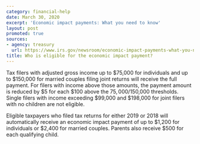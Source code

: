 ```yaml
---
category: financial-help
date: March 30, 2020
excerpt: 'Economic impact payments: What you need to know'
layout: post
promoted: true
sources:
- agency: treasury
  url: https://www.irs.gov/newsroom/economic-impact-payments-what-you-need-to-know
title: Who is eligible for the economic impact payment?
---
```


Tax filers with adjusted gross income up to $75,000 for individuals and up to $150,000 for married couples filing joint returns will receive the full payment. For filers with income above those amounts, the payment amount is reduced by $5 for each $100 above the $75,000/$150,000 thresholds. Single filers with income exceeding $99,000 and $198,000 for joint filers with no children are not eligible.

Eligible taxpayers who filed tax returns for either 2019 or 2018 will automatically receive an economic impact payment of up to $1,200 for individuals or $2,400 for married couples. Parents also receive $500 for each qualifying child.